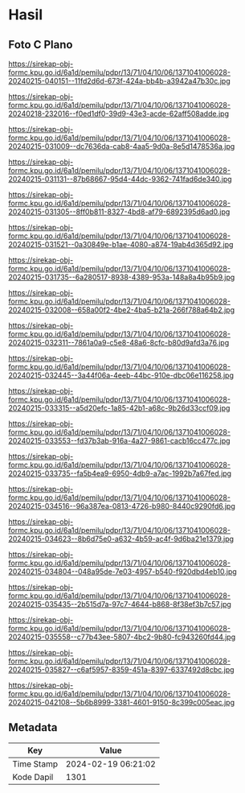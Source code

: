 # Hasil

## Foto C Plano

https://sirekap-obj-formc.kpu.go.id/6a1d/pemilu/pdpr/13/71/04/10/06/1371041006028-20240215-040151--11fd2d6d-673f-424a-bb4b-a3942a47b30c.jpg

https://sirekap-obj-formc.kpu.go.id/6a1d/pemilu/pdpr/13/71/04/10/06/1371041006028-20240218-232016--f0ed1df0-39d9-43e3-acde-62aff508adde.jpg

https://sirekap-obj-formc.kpu.go.id/6a1d/pemilu/pdpr/13/71/04/10/06/1371041006028-20240215-031009--dc7636da-cab8-4aa5-9d0a-8e5d1478536a.jpg

https://sirekap-obj-formc.kpu.go.id/6a1d/pemilu/pdpr/13/71/04/10/06/1371041006028-20240215-031131--87b68667-95d4-44dc-9362-741fad6de340.jpg

https://sirekap-obj-formc.kpu.go.id/6a1d/pemilu/pdpr/13/71/04/10/06/1371041006028-20240215-031305--8ff0b811-8327-4bd8-af79-6892395d6ad0.jpg

https://sirekap-obj-formc.kpu.go.id/6a1d/pemilu/pdpr/13/71/04/10/06/1371041006028-20240215-031521--0a30849e-b1ae-4080-a874-19ab4d365d92.jpg

https://sirekap-obj-formc.kpu.go.id/6a1d/pemilu/pdpr/13/71/04/10/06/1371041006028-20240215-031735--6a280517-8938-4389-953a-148a8a4b95b9.jpg

https://sirekap-obj-formc.kpu.go.id/6a1d/pemilu/pdpr/13/71/04/10/06/1371041006028-20240215-032008--658a00f2-4be2-4ba5-b21a-266f788a64b2.jpg

https://sirekap-obj-formc.kpu.go.id/6a1d/pemilu/pdpr/13/71/04/10/06/1371041006028-20240215-032311--7861a0a9-c5e8-48a6-8cfc-b80d9afd3a76.jpg

https://sirekap-obj-formc.kpu.go.id/6a1d/pemilu/pdpr/13/71/04/10/06/1371041006028-20240215-032445--3a44f06a-4eeb-44bc-910e-dbc06e116258.jpg

https://sirekap-obj-formc.kpu.go.id/6a1d/pemilu/pdpr/13/71/04/10/06/1371041006028-20240215-033315--a5d20efc-1a85-42b1-a68c-9b26d33ccf09.jpg

https://sirekap-obj-formc.kpu.go.id/6a1d/pemilu/pdpr/13/71/04/10/06/1371041006028-20240215-033553--fd37b3ab-916a-4a27-9861-cacb16cc477c.jpg

https://sirekap-obj-formc.kpu.go.id/6a1d/pemilu/pdpr/13/71/04/10/06/1371041006028-20240215-033735--fa5b4ea9-6950-4db9-a7ac-1992b7a67fed.jpg

https://sirekap-obj-formc.kpu.go.id/6a1d/pemilu/pdpr/13/71/04/10/06/1371041006028-20240215-034516--96a387ea-0813-4726-b980-8440c9290fd6.jpg

https://sirekap-obj-formc.kpu.go.id/6a1d/pemilu/pdpr/13/71/04/10/06/1371041006028-20240215-034623--8b6d75e0-a632-4b59-ac4f-9d6ba21e1379.jpg

https://sirekap-obj-formc.kpu.go.id/6a1d/pemilu/pdpr/13/71/04/10/06/1371041006028-20240215-034804--048a95de-7e03-4957-b540-f920dbd4eb10.jpg

https://sirekap-obj-formc.kpu.go.id/6a1d/pemilu/pdpr/13/71/04/10/06/1371041006028-20240215-035435--2b515d7a-97c7-4644-b868-8f38ef3b7c57.jpg

https://sirekap-obj-formc.kpu.go.id/6a1d/pemilu/pdpr/13/71/04/10/06/1371041006028-20240215-035558--c77b43ee-5807-4bc2-9b80-fc943260fd44.jpg

https://sirekap-obj-formc.kpu.go.id/6a1d/pemilu/pdpr/13/71/04/10/06/1371041006028-20240215-035827--c6af5957-8359-451a-8397-6337492d8cbc.jpg

https://sirekap-obj-formc.kpu.go.id/6a1d/pemilu/pdpr/13/71/04/10/06/1371041006028-20240215-042108--5b6b8999-3381-4601-9150-8c399c005eac.jpg


## Metadata

| Key        | Value               |
| ---------- | ------------------- |
| Time Stamp | 2024-02-19 06:21:02 |
| Kode Dapil | 1301                |



